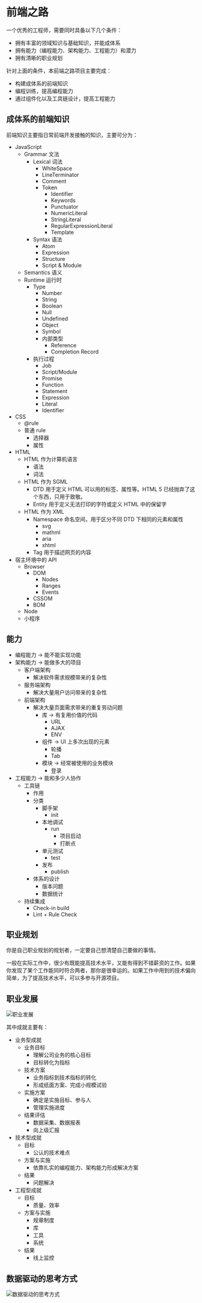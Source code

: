 # 前端之路

一个优秀的工程师，需要同时具备以下几个条件：

- 拥有丰富的领域知识与基础知识，并能成体系
- 拥有能力（编程能力、架构能力、工程能力）和潜力
- 拥有清晰的职业规划

针对上面的条件，本前端之路项目主要完成：

- 构建成体系的前端知识
- 编程训练，提高编程能力
- 通过组件化以及工具链设计，提高工程能力

## 成体系的前端知识

前端知识主要指日常前端开发接触的知识，主要可分为：

- JavaScript
  - Grammar 文法
    - Lexical 词法
      - WhiteSpace
      - LineTerminator
      - Comment
      - Token
        - Identifier
        - Keywords
        - Punctuator
        - NumericLiteral
        - StringLiteral
        - RegularExpressionLiteral
        - Template
    - Syntax 语法
      - Atom
      - Expression
      - Structure
      - Script & Module
  - Semantics 语义
  - Runtime 运行时
    - Type
      - Number
      - String
      - Boolean
      - Null
      - Undefined
      - Object
      - Symbol
      - 内部类型
        - Reference
        - Completion Record
    - 执行过程
      - Job
      - Script/Module
      - Promise
      - Function
      - Statement
      - Expression
      - Literal
      - Identifier
- CSS
  - @rule
  - 普通 rule
    - 选择器
    - 属性
- HTML
  - HTML 作为计算机语言
    - 语法
    - 词法
  - HTML 作为 SGML
    - DTD 用于定义 HTML 可以用的标签、属性等。HTML 5 已经抛弃了这个东西，只用于致敬。
    - Entity 用于定义无法打印的字符或定义 HTML 中的保留字
  - HTML 作为 XML
    - Namespace 命名空间，用于区分不同 DTD 下相同的元素和属性
      - svg
      - mathml
      - aria
      - xhtml
    - Tag 用于描述网页的内容
- 宿主环境中的 API
  - Browser
    - DOM
      - Nodes
      - Ranges
      - Events
    - CSSOM
    - BOM
  - Node
  - 小程序

## 能力

- 编程能力 -> 能不能实现功能
- 架构能力 -> 能做多大的项目
  - 客户端架构
    - 解决软件需求规模带来的复杂性
  - 服务端架构
    - 解决大量用户访问带来的复杂性
  - 前端架构
    - 解决大量页面需求带来的重复劳动问题
      - 库 -> 有复用价值的代码
        - URL
        - AJAX
        - ENV
      - 组件 -> UI 上多次出现的元素
        - 轮播
        - Tab
      - 模块 -> 经常被使用的业务模块
        - 登录
- 工程能力 -> 能和多少人协作
  - 工具链
    - 作用
    - 分类
      - 脚手架
        - init
      - 本地调试
        - run
          - 项目启动
          - 打断点
      - 单元测试
        - test
      - 发布
        - publish
    - 体系的设计
      - 版本问题
      - 数据统计
  - 持续集成
    - Check-in build
    - Lint + Rule Check

## 职业规划

你是自己职业规划的规划者，一定要自己想清楚自己要做的事情。

一般在实际工作中，很少有既能提高技术水平，又能有得到不错薪资的工作。如果你发现了某个工作能同时符合两者，那你是很幸运的。如果工作中用到的技术偏向简单，为了提高技术水平，可以多参与开源项目。

## 职业发展

![职业发展](./assets/img/career.png)

其中成就主要有：

- 业务型成就
  - 业务目标
    - 理解公司业务的核心目标
    - 目标转化为指标
  - 技术方案
    - 业务指标到技术指标的转化
    - 形成纸面方案、完成小规模试验
  - 实施方案
    - 确定是实施目标、参与人
    - 管理实施进度
  - 结果评估
    - 数据采集、数据报表
    - 向上级汇报
- 技术型成就
  - 目标
    - 公认的技术难点
  - 方案与实施
    - 依靠扎实的编程能力、架构能力形成解决方案
  - 结果
    - 问题解决
- 工程型成就
  - 目标
    - 质量、效率
  - 方案与实施
    - 规章制度
    - 库
    - 工具
    - 系统
  - 结果
    - 线上监控

## 数据驱动的思考方式

![数据驱动的思考方式](./assets/img/data-push.png)

